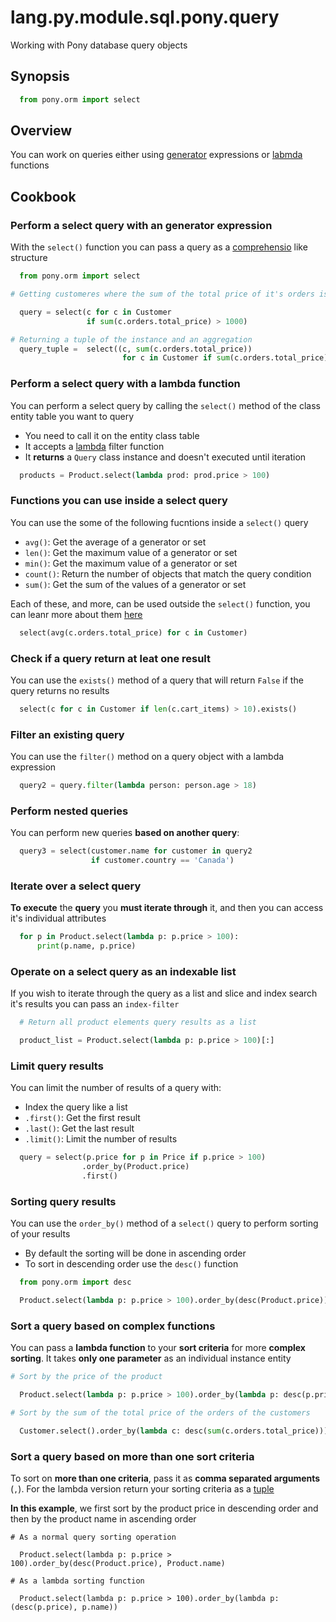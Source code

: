 # lang.py.module.sql.pony.query

Working with Pony database query objects

## Synopsis

```py
  from pony.orm import select
```

## Overview

You can work on queries either using [generator](./grh0.md) expressions or
[labmda](./8uan.md) functions

## Cookbook

### Perform a select query with an generator expression

With the `select()` function you can pass a query as a
[comprehensio](./7lub.md) like structure

```py
  from pony.orm import select

# Getting customeres where the sum of the total price of it's orders is over 1000

  query = select(c for c in Customer
                 if sum(c.orders.total_price) > 1000)

# Returning a tuple of the instance and an aggregation
  query_tuple =  select((c, sum(c.orders.total_price))
                         for c in Customer if sum(c.orders.total_price) > 1000)
```

### Perform a select query with a lambda function

You can perform a select query by calling the `select()` method of the class
entity table you want to query

- You need to call it on the entity class table
- It accepts a [lambda](./8uan.md) filter function
- It **returns** a `Query` class instance and doesn't executed until iteration

```py
  products = Product.select(lambda prod: prod.price > 100)
```

### Functions you can use inside a select query

You can use the some of the following fucntions inside a `select()` query

- `avg()`: Get the average of a generator or set
- `len()`: Get the maximum value of a generator or set
- `min()`: Get the maximum value of a generator or set
- `count()`: Return the number of objects that match the query condition
- `sum()`: Get the sum of the values of a generator or set

Each of these, and more, can be used outside the `select()` function, you can
leanr more about them [here](https://docs.ponyorm.org/queries.html#functions-which-can-be-used-inside-a-query)

```py
  select(avg(c.orders.total_price) for c in Customer)
```

### Check if a query return at leat one result

You can use the `exists()` method of a query that will return `False` if the
query returns no results

```py
  select(c for c in Customer if len(c.cart_items) > 10).exists()
```

### Filter an existing query

You can use the `filter()` method on a query object with a lambda expression

```py
  query2 = query.filter(lambda person: person.age > 18)
```

### Perform nested queries

You can perform new queries **based on another query**:

```py
  query3 = select(customer.name for customer in query2
                  if customer.country == 'Canada')
```

### Iterate over a select query

**To execute** the **query** you **must iterate through** it, and then you can
access it's individual attributes

```py
  for p in Product.select(lambda p: p.price > 100):
      print(p.name, p.price)
```

### Operate on a select query as an indexable list

If you wish to iterate through the query as a list and slice and index search
it's results you can pass an `index-filter`

```py
  # Return all product elements query results as a list

  product_list = Product.select(lambda p: p.price > 100)[:]
```

### Limit query results

You can limit the number of results of a query with:

- Index the query like a list
- `.first()`: Get the first result
- `.last()`: Get the last result
- `.limit()`: Limit the number of results

```py
  query = select(p.price for p in Price if p.price > 100)
                .order_by(Product.price)
                .first()
```

### Sorting query results

You can use the `order_by()` method of a `select()` query to perform sorting of
your results

- By default the sorting will be done in ascending order
- To sort in descending order use the `desc()` function

```py
  from pony.orm import desc

  Product.select(lambda p: p.price > 100).order_by(desc(Product.price))
```

### Sort a query based on complex functions

You can pass a **lambda function** to your **sort criteria** for more **complex
sorting**. It takes **only one parameter** as an individual instance entity

```py
# Sort by the price of the product

  Product.select(lambda p: p.price > 100).order_by(lambda p: desc(p.price))

# Sort by the sum of the total price of the orders of the customers

  Customer.select().order_by(lambda c: desc(sum(c.orders.total_price)))
```

### Sort a query based on more than one sort criteria

To sort on **more than one criteria**, pass it as **comma separated arguments**
(`,`). For the lambda version return your sorting criteria as a [tuple](./hsr4.md)

**In this example**, we first sort by the product price in descending order and
then by the product name in ascending order

```pu
# As a normal query sorting operation

  Product.select(lambda p: p.price > 100).order_by(desc(Product.price), Product.name)

# As a lambda sorting function

  Product.select(lambda p: p.price > 100).order_by(lambda p: (desc(p.price), p.name))
```
